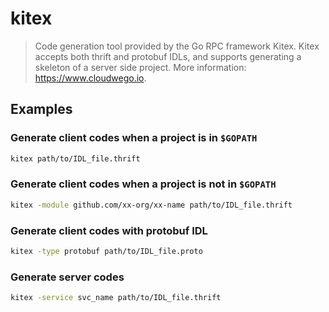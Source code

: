 # kitex

> Code generation tool provided by the Go RPC framework Kitex. Kitex accepts both thrift and protobuf IDLs, and supports generating a skeleton of a server side project. More information: <https://www.cloudwego.io>.

## Examples

### Generate client codes when a project is in `$GOPATH`

```bash
kitex path/to/IDL_file.thrift
```

### Generate client codes when a project is not in `$GOPATH`

```bash
kitex -module github.com/xx-org/xx-name path/to/IDL_file.thrift
```

### Generate client codes with protobuf IDL

```bash
kitex -type protobuf path/to/IDL_file.proto
```

### Generate server codes

```bash
kitex -service svc_name path/to/IDL_file.thrift
```

